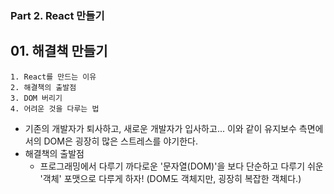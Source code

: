 ### Part 2. React 만들기

## 01. 해결책 만들기

```
1. React를 만드는 이유
2. 해결책의 출발점
3. DOM 버리기
4. 어려운 것을 다루는 법
```

- 기존의 개발자가 퇴사하고, 새로운 개발자가 입사하고... 이와 같이 유지보수 측면에서의 DOM은 굉장히 많은 스트레스를 야기한다.
- 해결책의 출발점
  - 프로그래밍에서 다루기 까다로운 '문자열(DOM)'을 보다 단순하고 다루기 쉬운 '객체' 포맷으로 다루게 하자! (DOM도 객체지만, 굉장히 복잡한 객체다.)
